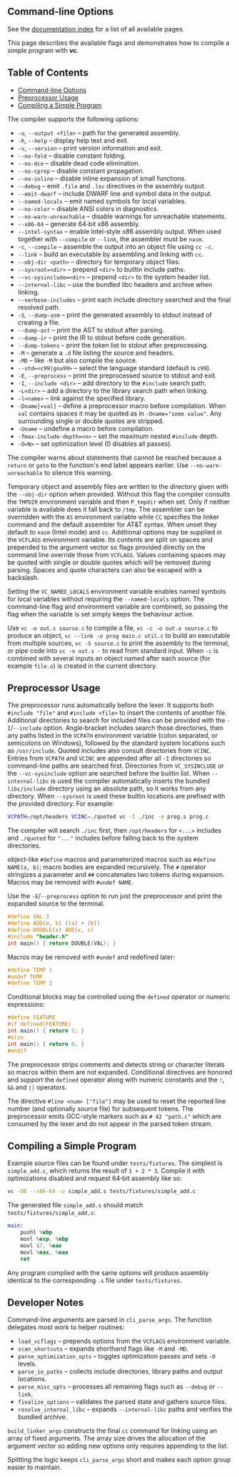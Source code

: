 ## Command-line Options

See the [documentation index](README.md) for a list of all available pages.

This page describes the available flags and demonstrates how to compile a
simple program with **vc**.

## Table of Contents

- [Command-line Options](#command-line-options)
- [Preprocessor Usage](#preprocessor-usage)
- [Compiling a Simple Program](#compiling-a-simple-program)

The compiler supports the following options:

- `-o`, `--output <file>` – path for the generated assembly.
- `-h`, `--help` – display help text and exit.
- `-v`, `--version` – print version information and exit.
- `--no-fold` – disable constant folding.
- `--no-dce` – disable dead code elimination.
- `--no-cprop` – disable constant propagation.
- `--no-inline` – disable inline expansion of small functions.
- `--debug` – emit `.file` and `.loc` directives in the assembly output.
- `--emit-dwarf` – include DWARF line and symbol data in the output.
- `--named-locals` – emit named symbols for local variables.
- `--no-color` – disable ANSI colors in diagnostics.
- `--no-warn-unreachable` – disable warnings for unreachable statements.
- `--x86-64` – generate 64‑bit x86 assembly.
- `--intel-syntax` – enable Intel-style x86 assembly output. When used
  together with `--compile` or `--link`, the assembler must be `nasm`.
- `-c`, `--compile` – assemble the output into an object file using `cc -c`.
- `--link` – build an executable by assembling and linking with `cc`.
- `--obj-dir <path>` – directory for temporary object files.
- `--sysroot=<dir>` – prepend `<dir>` to builtin include paths.
- `--vc-sysinclude=<dir>` – prepend `<dir>` to the system header list.
- `--internal-libc` – use the bundled libc headers and archive when linking.
- `--verbose-includes` – print each include directory searched and the
  final resolved path.
- `-S`, `--dump-asm` – print the generated assembly to stdout instead of creating a file.
- `--dump-ast` – print the AST to stdout after parsing.
- `--dump-ir` – print the IR to stdout before code generation.
- `--dump-tokens` – print the token list to stdout after preprocessing.
- `-M` – generate a `.d` file listing the source and headers.
- `-MD` – like `-M` but also compile the source.
- `--std=<c99|gnu99>` – select the language standard (default is `c99`).
- `-E`, `--preprocess` – print the preprocessed source to stdout and exit.
- `-I`, `--include <dir>` – add directory to the `#include` search path.
- `-L<dir>` – add a directory to the library search path when linking.
- `-l<name>` – link against the specified library.
- `-Dname[=val]` – define a preprocessor macro before compilation. When
  `val` contains spaces it may be quoted as in `-Dname="some value"`. Any
  surrounding single or double quotes are stripped.
- `-Uname` – undefine a macro before compilation.
- `-fmax-include-depth=<n>` – set the maximum nested `#include` depth.
- `-O<N>` – set optimization level (0 disables all passes).

The compiler warns about statements that cannot be reached because a
`return` or `goto` to the function's end label appears earlier. Use
`--no-warn-unreachable` to silence this warning.

Temporary object and assembly files are written to the directory given with
the `--obj-dir` option when provided.  Without this flag the compiler
consults the `TMPDIR` environment variable and then `P_tmpdir` when set.
Only if neither variable is available does it fall back to `/tmp`.
The assembler can be overridden with the `AS` environment variable while
`CC` specifies the linker command and the default assembler for AT&T
syntax.  When unset they default to `nasm` (Intel mode) and `cc`.
Additional options may be supplied in the `VCFLAGS` environment variable.
Its contents are split on spaces and prepended to the argument vector so
flags provided directly on the command line override those from
`VCFLAGS`. Values containing spaces may be quoted with single or double
quotes which will be removed during parsing. Spaces and quote characters
can also be escaped with a backslash.

Setting the `VC_NAMED_LOCALS` environment variable enables named
symbols for local variables without requiring the `--named-locals`
option. The command-line flag and environment variable are combined, so
passing the flag when the variable is set simply keeps the behaviour
active.

Use `vc -o out.s source.c` to compile a file, `vc -c -o out.o source.c` to
produce an object, `vc --link -o prog main.c util.c` to build an executable
from multiple sources, `vc -S source.c` to print the assembly to the
terminal, or pipe code into `vc -o out.s -` to read from standard input.
When `-c` is combined with several inputs an object named after each
source (for example `file.o`) is created in the current directory.

## Preprocessor Usage

The preprocessor runs automatically before the lexer. It supports both
`#include "file"` and `#include <file>` to insert the contents of another
file. Additional directories to search for included files can be provided
with the `-I`/`--include` option. Angle‑bracket includes search those
directories, then any paths listed in the `VCPATH` environment variable
(colon separated, or semicolons on Windows), followed by the standard
system locations such as `/usr/include`. Quoted includes also consult
directories from `VCINC`. Entries from `VCPATH` and `VCINC` are appended
after all `-I` directories so command-line paths are searched first.
Directories from `VC_SYSINCLUDE` or the `--vc-sysinclude` option are
searched before the builtin list. When `--internal-libc` is used the
compiler automatically inserts the bundled `libc/include` directory using
an absolute path, so it works from any directory. When `--sysroot` is
used these builtin locations are prefixed with the provided directory.
For example:

```sh
VCPATH=/opt/headers VCINC=./quoted vc -I ./inc -o prog.s prog.c
```

The compiler will search `./inc` first, then `/opt/headers` for `<...>`
includes and `./quoted` for `"..."` includes before falling back to the
system directories.

object-like `#define` macros and parameterized
macros such as `#define NAME(a, b)`; macro bodies are expanded recursively.
The `#` operator stringizes a parameter and `##` concatenates two tokens during
expansion. Macros may be removed with `#undef NAME`.

Use the `-E`/`--preprocess` option to run just the preprocessor and print the
expanded source to the terminal.

```c
#define VAL 3
#define ADD(a, b) ((a) + (b))
#define DOUBLE(x) ADD(x, x)
#include "header.h"
int main() { return DOUBLE(VAL); }
```

Macros may be removed with `#undef` and redefined later:

```c
#define TEMP 1
#undef TEMP
#define TEMP 2
```

Conditional blocks may be controlled using the `defined` operator or
numeric expressions:

```c
#define FEATURE
#if defined(FEATURE)
int main() { return 1; }
#else
int main() { return 0; }
#endif
```

The preprocessor strips comments and detects string or character literals so
macros within them are not expanded. Conditional directives are honored and
support the `defined` operator along with numeric constants and the `!`, `&&`
and `||` operators.

The directive `#line <num> ["file"]` may be used to reset the reported line
number (and optionally source file) for subsequent tokens. The preprocessor
emits GCC-style markers such as `# 42 "path.c"` which are consumed by the
lexer and do not appear in the parsed token stream.

## Compiling a Simple Program

Example source files can be found under `tests/fixtures`. The simplest is
`simple_add.c`, which returns the result of `1 + 2 * 3`. Compile it with
optimizations disabled and request 64‑bit assembly like so:

```sh
vc -O0 --x86-64 -o simple_add.s tests/fixtures/simple_add.c
```

The generated file `simple_add.s` should match
`tests/fixtures/simple_add.s`:

```asm
main:
    pushl %ebp
    movl %esp, %ebp
    movl $7, %eax
    movl %eax, %eax
    ret
```

Any program compiled with the same options will produce assembly identical to
the corresponding `.s` file under `tests/fixtures`.

## Developer Notes

Command-line arguments are parsed in `cli_parse_args`. The function delegates
most work to helper routines:

- `load_vcflags` – prepends options from the `VCFLAGS` environment variable.
- `scan_shortcuts` – expands shorthand flags like `-M` and `-MD`.
- `parse_optimization_opts` – toggles optimization passes and sets `-O` levels.
- `parse_io_paths` – collects include directories, library paths and output
  locations.
- `parse_misc_opts` – processes all remaining flags such as `--debug` or
  `--link`.
- `finalize_options` – validates the parsed state and gathers source files.
- `resolve_internal_libc` – expands `--internal-libc` paths and verifies the
  bundled archive.

`build_linker_args` constructs the final `cc` command for linking using an array
of fixed arguments. The array size drives the allocation of the argument vector
so adding new options only requires appending to the list.

Splitting the logic keeps `cli_parse_args` short and makes each option group
easier to maintain.

